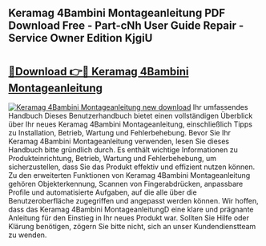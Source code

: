 ## Keramag 4Bambini Montageanleitung PDF Download Free - Part-cNh User Guide Repair - Service Owner Edition KjgiU

# <h2><a href="http://df6cuso.blite.top/?on=Keramag+4Bambini+Montageanleitung">🔗Download 👉🔴 Keramag 4Bambini Montageanleitung</a></h2>

[![Keramag 4Bambini Montageanleitung new download](https://i.imgur.com/lujVjoI.png)](http://df6cuso.blite.top/?on=Keramag+4Bambini+Montageanleitung)
Ihr umfassendes Handbuch Dieses Benutzerhandbuch bietet einen vollständigen Überblick über Ihr neues Keramag 4Bambini Montageanleitung, einschließlich Tipps zu Installation, Betrieb, Wartung und Fehlerbehebung. Bevor Sie Ihr Keramag 4Bambini Montageanleitung verwenden, lesen Sie dieses Handbuch bitte gründlich durch. Es enthält wichtige Informationen zu Produkteinrichtung, Betrieb, Wartung und Fehlerbehebung, um sicherzustellen, dass Sie das Produkt effektiv und effizient nutzen können. Zu den erweiterten Funktionen von Keramag 4Bambini Montageanleitung gehören Objekterkennung, Scannen von Fingerabdrücken, anpassbare Profile und automatisierte Aufgaben, auf die alle über die Benutzeroberfläche zugegriffen und angepasst werden können. Wir hoffen, dass das Keramag 4Bambini MontageanleitungD eine klare und prägnante Anleitung für den Einstieg in Ihr neues Produkt war. Sollten Sie Hilfe oder Klärung benötigen, zögern Sie bitte nicht, sich an unser Kundendienstteam zu wenden.
